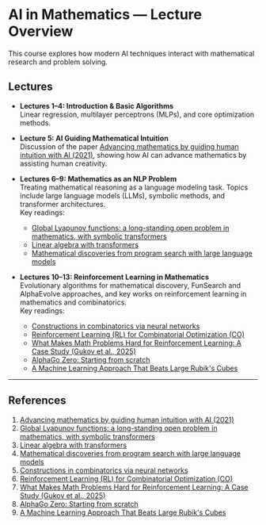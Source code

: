 # AI in Mathematics — Lecture Overview

This course explores how modern AI techniques interact with mathematical research and problem solving.

## Lectures

- **Lectures 1–4: Introduction & Basic Algorithms**  
  Linear regression, multilayer perceptrons (MLPs), and core optimization methods.

- **Lecture 5: AI Guiding Mathematical Intuition**  
  Discussion of the paper [Advancing mathematics by guiding human intuition with AI (2021)](https://www.nature.com/articles/s41586-021-04086-x), showing how AI can advance mathematics by assisting human creativity.

- **Lectures 6–9: Mathematics as an NLP Problem**  
  Treating mathematical reasoning as a language modeling task. Topics include large language models (LLMs), symbolic methods, and transformer architectures.  
  Key readings:  
  - [Global Lyapunov functions: a long-standing open problem in mathematics, with symbolic transformers](https://arxiv.org/abs/2410.08304)  
  - [Linear algebra with transformers](https://arxiv.org/abs/2112.01898)  
  - [Mathematical discoveries from program search with large language models](https://www.nature.com/articles/s41586-023-06924-6)

- **Lectures 10–13: Reinforcement Learning in Mathematics**  
  Evolutionary algorithms for mathematical discovery, FunSearch and AlphaEvolve approaches, and key works on reinforcement learning in mathematics and combinatorics.  
  Key readings:  
  - [Constructions in combinatorics via neural networks](https://arxiv.org/abs/2104.14516)  
  - [Reinforcement Learning (RL) for Combinatorial Optimization (CO)](https://github.com/ai4co/rl4co)  
  - [What Makes Math Problems Hard for Reinforcement Learning: A Case Study (Gukov et al., 2025)](https://arxiv.org/abs/2408.15332)  
  - [AlphaGo Zero: Starting from scratch](https://deepmind.google/discover/blog/alphago-zero-starting-from-scratch/)  
  - [A Machine Learning Approach That Beats Large Rubik's Cubes](https://www.arxiv.org/abs/2502.13266)

---

## References

1. [Advancing mathematics by guiding human intuition with AI (2021)](https://www.nature.com/articles/s41586-021-04086-x)  
2. [Global Lyapunov functions: a long-standing open problem in mathematics, with symbolic transformers](https://arxiv.org/abs/2410.08304)  
3. [Linear algebra with transformers](https://arxiv.org/abs/2112.01898)  
4. [Mathematical discoveries from program search with large language models](https://www.nature.com/articles/s41586-023-06924-6)  
5. [Constructions in combinatorics via neural networks](https://arxiv.org/abs/2104.14516)  
6. [Reinforcement Learning (RL) for Combinatorial Optimization (CO)](https://github.com/ai4co/rl4co)  
7. [What Makes Math Problems Hard for Reinforcement Learning: A Case Study (Gukov et al., 2025)](https://arxiv.org/abs/2408.15332)  
8. [AlphaGo Zero: Starting from scratch](https://deepmind.google/discover/blog/alphago-zero-starting-from-scratch/)  
9. [A Machine Learning Approach That Beats Large Rubik's Cubes](https://www.arxiv.org/abs/2502.13266)  